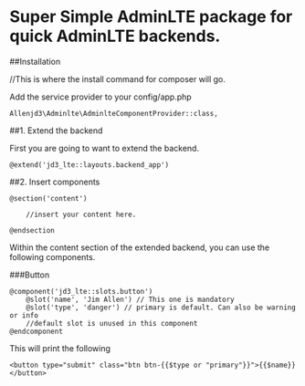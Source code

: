 # Super Simple AdminLTE package for quick AdminLTE backends.

##Installation

//This is where the install command for composer will go.

Add the service provider to your config/app.php

    Allenjd3\Adminlte\AdminlteComponentProvider::class,

##1. Extend the backend

First you are going to want to extend the backend.

    @extend('jd3_lte::layouts.backend_app')

##2. Insert components

    @section('content')

        //insert your content here.

    @endsection

Within the content section of the extended backend, you can use the following components.

###Button

    @component('jd3_lte::slots.button')
        @slot('name', 'Jim Allen') // This one is mandatory
        @slot('type', 'danger') // primary is default. Can also be warning or info
        //default slot is unused in this component
    @endcomponent

This will print the following

    <button type="submit" class="btn btn-{{$type or "primary"}}">{{$name}}</button>